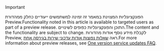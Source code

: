 > [!IMPORTANT]
> <span data-ttu-id="c2e9d-101">הפונקציונליות המצוינת במאמר זה זמינה למשתמשים ייעודיים כחלק ממהדורת Preview.</span><span class="sxs-lookup"><span data-stu-id="c2e9d-101">Functionality noted in this article is available to targeted users as part of a preview release.</span></span> <span data-ttu-id="c2e9d-102">התוכן והפונקציונליות כפופים לשינויים.</span><span class="sxs-lookup"><span data-stu-id="c2e9d-102">The content and the functionality are subject to change.</span></span> <span data-ttu-id="c2e9d-103">לקבלת מידע נוסף אודות מהדורות Preview, ראה [שאלות נפוצות אודות עדכוני שירות בגירסה אחת](https://docs.microsoft.com/dynamics365/unified-operations/fin-and-ops/get-started/one-version).</span><span class="sxs-lookup"><span data-stu-id="c2e9d-103">For more information about preview releases, see [One version service updates FAQ](https://docs.microsoft.com/dynamics365/unified-operations/fin-and-ops/get-started/one-version).</span></span>

